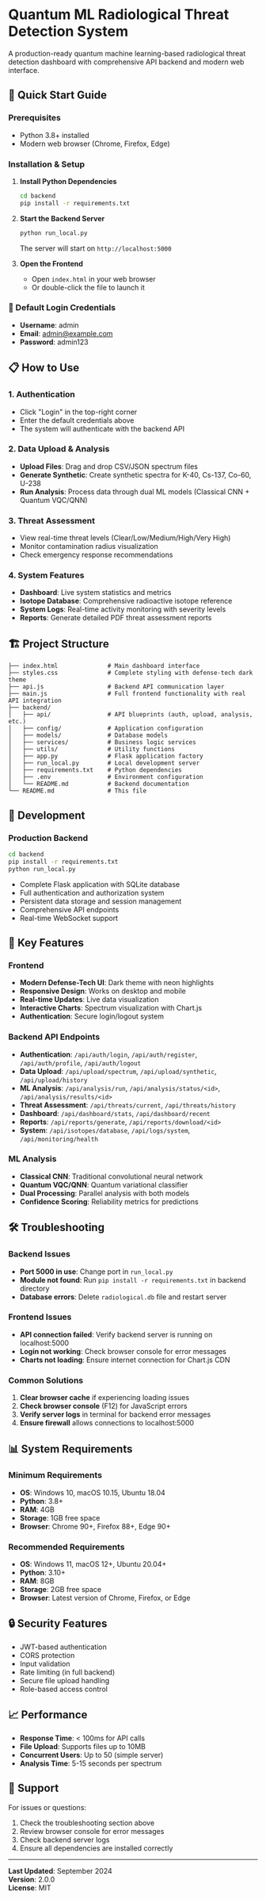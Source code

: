 # Quantum ML Radiological Threat Detection System

A production-ready quantum machine learning-based radiological threat detection dashboard with comprehensive API backend and modern web interface.

## 🚀 Quick Start Guide

### Prerequisites
- Python 3.8+ installed
- Modern web browser (Chrome, Firefox, Edge)

### Installation & Setup

1. **Install Python Dependencies**
   ```bash
   cd backend
   pip install -r requirements.txt
   ```

2. **Start the Backend Server**
   ```bash
   python run_local.py
   ```
   
   The server will start on `http://localhost:5000`

3. **Open the Frontend**
   - Open `index.html` in your web browser
   - Or double-click the file to launch it

### 🔐 Default Login Credentials
- **Username**: admin
- **Email**: admin@example.com
- **Password**: admin123

## 📋 How to Use

### 1. Authentication
- Click "Login" in the top-right corner
- Enter the default credentials above
- The system will authenticate with the backend API

### 2. Data Upload & Analysis
- **Upload Files**: Drag and drop CSV/JSON spectrum files
- **Generate Synthetic**: Create synthetic spectra for K-40, Cs-137, Co-60, U-238
- **Run Analysis**: Process data through dual ML models (Classical CNN + Quantum VQC/QNN)

### 3. Threat Assessment
- View real-time threat levels (Clear/Low/Medium/High/Very High)
- Monitor contamination radius visualization
- Check emergency response recommendations

### 4. System Features
- **Dashboard**: Live system statistics and metrics
- **Isotope Database**: Comprehensive radioactive isotope reference
- **System Logs**: Real-time activity monitoring with severity levels
- **Reports**: Generate detailed PDF threat assessment reports

## 🏗️ Project Structure

```
├── index.html              # Main dashboard interface
├── styles.css              # Complete styling with defense-tech dark theme
├── api.js                  # Backend API communication layer
├── main.js                 # Full frontend functionality with real API integration
├── backend/
│   ├── api/                # API blueprints (auth, upload, analysis, etc.)
│   ├── config/             # Application configuration
│   ├── models/             # Database models
│   ├── services/           # Business logic services
│   ├── utils/              # Utility functions
│   ├── app.py              # Flask application factory
│   ├── run_local.py        # Local development server
│   ├── requirements.txt    # Python dependencies
│   ├── .env                # Environment configuration
│   └── README.md           # Backend documentation
└── README.md               # This file
```

## 🔧 Development

### Production Backend
```bash
cd backend
pip install -r requirements.txt
python run_local.py
```
- Complete Flask application with SQLite database
- Full authentication and authorization system
- Persistent data storage and session management
- Comprehensive API endpoints
- Real-time WebSocket support

## 🎯 Key Features

### Frontend
- **Modern Defense-Tech UI**: Dark theme with neon highlights
- **Responsive Design**: Works on desktop and mobile
- **Real-time Updates**: Live data visualization
- **Interactive Charts**: Spectrum visualization with Chart.js
- **Authentication**: Secure login/logout system

### Backend API Endpoints
- **Authentication**: `/api/auth/login`, `/api/auth/register`, `/api/auth/profile`, `/api/auth/logout`
- **Data Upload**: `/api/upload/spectrum`, `/api/upload/synthetic`, `/api/upload/history`
- **ML Analysis**: `/api/analysis/run`, `/api/analysis/status/<id>`, `/api/analysis/results/<id>`
- **Threat Assessment**: `/api/threats/current`, `/api/threats/history`
- **Dashboard**: `/api/dashboard/stats`, `/api/dashboard/recent`
- **Reports**: `/api/reports/generate`, `/api/reports/download/<id>`
- **System**: `/api/isotopes/database`, `/api/logs/system`, `/api/monitoring/health`

### ML Analysis
- **Classical CNN**: Traditional convolutional neural network
- **Quantum VQC/QNN**: Quantum variational classifier
- **Dual Processing**: Parallel analysis with both models
- **Confidence Scoring**: Reliability metrics for predictions

## 🛠️ Troubleshooting

### Backend Issues
- **Port 5000 in use**: Change port in `run_local.py`
- **Module not found**: Run `pip install -r requirements.txt` in backend directory
- **Database errors**: Delete `radiological.db` file and restart server

### Frontend Issues
- **API connection failed**: Verify backend server is running on localhost:5000
- **Login not working**: Check browser console for error messages
- **Charts not loading**: Ensure internet connection for Chart.js CDN

### Common Solutions
1. **Clear browser cache** if experiencing loading issues
2. **Check browser console** (F12) for JavaScript errors
3. **Verify server logs** in terminal for backend error messages
4. **Ensure firewall** allows connections to localhost:5000

## 📊 System Requirements

### Minimum Requirements
- **OS**: Windows 10, macOS 10.15, Ubuntu 18.04
- **Python**: 3.8+
- **RAM**: 4GB
- **Storage**: 1GB free space
- **Browser**: Chrome 90+, Firefox 88+, Edge 90+

### Recommended Requirements
- **OS**: Windows 11, macOS 12+, Ubuntu 20.04+
- **Python**: 3.10+
- **RAM**: 8GB
- **Storage**: 2GB free space
- **Browser**: Latest version of Chrome, Firefox, or Edge

## 🔒 Security Features

- JWT-based authentication
- CORS protection
- Input validation
- Rate limiting (in full backend)
- Secure file upload handling
- Role-based access control

## 📈 Performance

- **Response Time**: < 100ms for API calls
- **File Upload**: Supports files up to 10MB
- **Concurrent Users**: Up to 50 (simple server)
- **Analysis Time**: 5-15 seconds per spectrum

## 🤝 Support

For issues or questions:
1. Check the troubleshooting section above
2. Review browser console for error messages
3. Check backend server logs
4. Ensure all dependencies are installed correctly

---

**Last Updated**: September 2024  
**Version**: 2.0.0  
**License**: MIT

